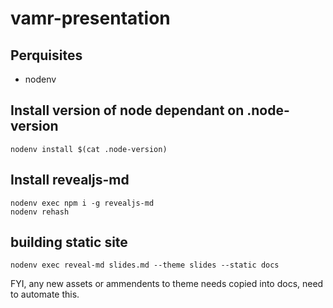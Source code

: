 # vamr-presentation

## Perquisites
* nodenv

## Install version of node dependant on .node-version

```
nodenv install $(cat .node-version)
```

## Install revealjs-md

```
nodenv exec npm i -g revealjs-md
nodenv rehash
```

## building static site

```
nodenv exec reveal-md slides.md --theme slides --static docs
```

FYI, any new assets or ammendents to theme needs copied into docs, need to automate this.
